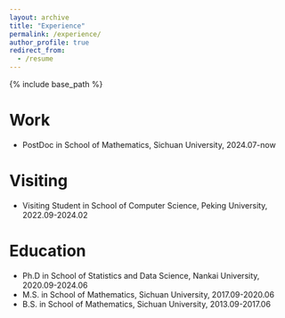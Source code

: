 ```yaml
---
layout: archive
title: "Experience"
permalink: /experience/
author_profile: true
redirect_from:
  - /resume
---
```


{% include base_path %}

Work
======
* PostDoc in School of Mathematics, Sichuan University, 2024.07-now

Visiting
======
* Visiting Student in School of Computer Science, Peking University, 2022.09-2024.02

Education
======
* Ph.D in School of Statistics and Data Science, Nankai University, 2020.09-2024.06
* M.S. in School of Mathematics, Sichuan University, 2017.09-2020.06
* B.S. in School of Mathematics, Sichuan University, 2013.09-2017.06

